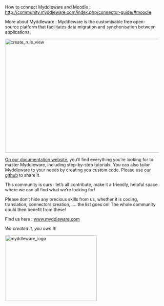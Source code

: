 How to connect Myddleware and Moodle : http://community.myddleware.com/index.php/connector-guide/#moodle

More about Myddleware :
Myddleware is the customisable free open-source platform that facilitates data migration and synchonisation between applications.

<img class="alignnone size-large wp-image-447" src="http://community.myddleware.com/wp-content/uploads/2016/11/create_rule_view-1024x596.png" alt="create_rule_view" width="640" height="373" />

[On our documentation website](https://myddleware.github.io/myddleware/), you’ll find everything you’re looking for to master Myddleware, including step-by-step tutorials. You can also tailor Myddleware to your needs by creating you custom code. Please use <a href="https://github.com/Myddleware" target="_blank">our github</a> to share it.

This community is ours : let’s all contribute, make it a friendly, helpful space where we can all find what we’re looking for!

Please don’t hide any precious skills from us, whether it is coding, translation, connectors creation, .... the list goes on! The whole community could then benefit from these!

Find us here : <a href="http://www.myddleware.com">www.myddleware.com</a>

<em>We created it, you own it!</em>

<img class="alignnone size-medium wp-image-161" src="http://community.myddleware.com/wp-content/uploads/2016/09/myddleware_logo-300x215.jpg" alt="myddleware_logo" width="300" height="215" />

